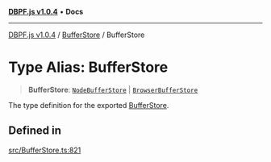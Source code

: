 [**DBPF.js v1.0.4**](../../README.md) • **Docs**

***

[DBPF.js v1.0.4](../../README.md) / [BufferStore](../README.md) / BufferStore

# Type Alias: BufferStore

> **BufferStore**: [`NodeBufferStore`](../classes/NodeBufferStore.md) \| [`BrowserBufferStore`](../classes/BrowserBufferStore.md)

The type definition for the exported [BufferStore](../variables/BufferStore.md).

## Defined in

[src/BufferStore.ts:821](https://github.com/anonhostpi/DBPF.js/blob/bec1c7f946ae1882f8cb333f8c038d29cc8e75d8/src/BufferStore.ts#L821)

